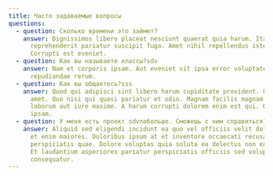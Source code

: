 ```yaml
---
title: Часто задаваемые вопросы
questions:
  - question: Сколько времени это займет?
    answer: Dignissimos libero placeat nesciunt quaerat quia harum. Itaque
      reprehenderit pariatur suscipit fuga. Amet nihil repellendus iste.
      Corrupti est eveniet.
  - question: Как вы называете классы?sdv
    answer: Nam et corporis ipsam. Aut eveniet sit ipsa error voluptatem. Tempora
      repudiandae rerum.
  - question: Как вы общаетесь?sss
    answer: Quod qui adipisci sint libero harum cupiditate provident. Qui est fugit
      amet. Quo nisi qui quasi pariatur et odio. Magnam facilis magnam voluptas
      laborum aut iure maxime. A harum corrupti dolorem enim est qui. Omnis sint
      ipsam.
  - question: У меня есть проект sdvпобольше. Сможешь с ним справиться?
    answer: Aliquid sed eligendi incidunt ea quo vel officiis velit dolores. Dolor
      et enim maiores. Doloribus ipsum at et inventore occaecati recusandae
      perspiciatis quae. Dolore voluptas quia soluta ea delectus non eaque ut.
      Et laudantium asperiores pariatur perspiciatis officiis sed voluptatem
      consequatur.
---
```

